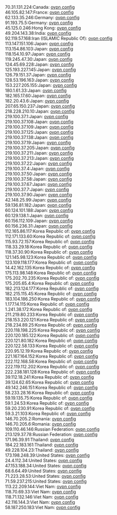 70.31.131.224:Canada: [ovpn config](vpn/70_31_131_224.ovpn)  
46.105.82.147:France: [ovpn config](vpn/46_105_82_147.ovpn)  
62.133.35.246:Germany: [ovpn config](vpn/62_133_35_246.ovpn)  
91.193.75.5:Germany: [ovpn config](vpn/91_193_75_5.ovpn)  
45.125.0.246:Hong Kong: [ovpn config](vpn/45_125_0_246.ovpn)  
49.204.143.38:India: [ovpn config](vpn/49_204_143_38.ovpn)  
92.119.57.168:Iran (ISLAMIC Republic Of): [ovpn config](vpn/92_119_57_168.ovpn)  
113.147.151.106:Japan: [ovpn config](vpn/113_147_151_106.ovpn)  
113.154.86.103:Japan: [ovpn config](vpn/113_154_86_103.ovpn)  
118.154.10.97:Japan: [ovpn config](vpn/118_154_10_97.ovpn)  
119.245.47.30:Japan: [ovpn config](vpn/119_245_47_30.ovpn)  
124.45.69.228:Japan: [ovpn config](vpn/124_45_69_228.ovpn)  
125.193.227.145:Japan: [ovpn config](vpn/125_193_227_145.ovpn)  
126.79.151.37:Japan: [ovpn config](vpn/126_79_151_37.ovpn)  
128.53.196.163:Japan: [ovpn config](vpn/128_53_196_163.ovpn)  
153.227.205.155:Japan: [ovpn config](vpn/153_227_205_155.ovpn)  
180.1.61.33:Japan: [ovpn config](vpn/180_1_61_33.ovpn)  
182.165.17.60:Japan: [ovpn config](vpn/182_165_17_60.ovpn)  
182.20.43.6:Japan: [ovpn config](vpn/182_20_43_6.ovpn)  
207.65.150.237:Japan: [ovpn config](vpn/207_65_150_237.ovpn)  
218.228.210.10:Japan: [ovpn config](vpn/218_228_210_10.ovpn)  
219.100.37.1:Japan: [ovpn config](vpn/219_100_37_1.ovpn)  
219.100.37.108:Japan: [ovpn config](vpn/219_100_37_108.ovpn)  
219.100.37.109:Japan: [ovpn config](vpn/219_100_37_109.ovpn)  
219.100.37.125:Japan: [ovpn config](vpn/219_100_37_125.ovpn)  
219.100.37.138:Japan: [ovpn config](vpn/219_100_37_138.ovpn)  
219.100.37.19:Japan: [ovpn config](vpn/219_100_37_19.ovpn)  
219.100.37.205:Japan: [ovpn config](vpn/219_100_37_205.ovpn)  
219.100.37.211:Japan: [ovpn config](vpn/219_100_37_211.ovpn)  
219.100.37.213:Japan: [ovpn config](vpn/219_100_37_213.ovpn)  
219.100.37.22:Japan: [ovpn config](vpn/219_100_37_22.ovpn)  
219.100.37.4:Japan: [ovpn config](vpn/219_100_37_4.ovpn)  
219.100.37.50:Japan: [ovpn config](vpn/219_100_37_50.ovpn)  
219.100.37.58:Japan: [ovpn config](vpn/219_100_37_58.ovpn)  
219.100.37.67:Japan: [ovpn config](vpn/219_100_37_67.ovpn)  
219.100.37.7:Japan: [ovpn config](vpn/219_100_37_7.ovpn)  
219.100.37.90:Japan: [ovpn config](vpn/219_100_37_90.ovpn)  
42.148.25.99:Japan: [ovpn config](vpn/42_148_25_99.ovpn)  
59.136.81.182:Japan: [ovpn config](vpn/59_136_81_182.ovpn)  
60.124.101.188:Japan: [ovpn config](vpn/60_124_101_188.ovpn)  
60.129.138.1:Japan: [ovpn config](vpn/60_129_138_1.ovpn)  
60.156.112.109:Japan: [ovpn config](vpn/60_156_112_109.ovpn)  
60.156.236.31:Japan: [ovpn config](vpn/60_156_236_31.ovpn)  
112.165.86.117:Korea Republic of: [ovpn config](vpn/112_165_86_117.ovpn)  
112.171.133.60:Korea Republic of: [ovpn config](vpn/112_171_133_60.ovpn)  
115.93.72.157:Korea Republic of: [ovpn config](vpn/115_93_72_157.ovpn)  
118.33.29.18:Korea Republic of: [ovpn config](vpn/118_33_29_18.ovpn)  
118.37.30.90:Korea Republic of: [ovpn config](vpn/118_37_30_90.ovpn)  
121.145.98.123:Korea Republic of: [ovpn config](vpn/121_145_98_123.ovpn)  
123.109.118.177:Korea Republic of: [ovpn config](vpn/123_109_118_177.ovpn)  
14.42.162.135:Korea Republic of: [ovpn config](vpn/14_42_162_135.ovpn)  
175.113.98.148:Korea Republic of: [ovpn config](vpn/175_113_98_148.ovpn)  
175.202.70.235:Korea Republic of: [ovpn config](vpn/175_202_70_235.ovpn)  
175.205.65.4:Korea Republic of: [ovpn config](vpn/175_205_65_4.ovpn)  
182.213.124.177:Korea Republic of: [ovpn config](vpn/182_213_124_177.ovpn)  
182.215.115.45:Korea Republic of: [ovpn config](vpn/182_215_115_45.ovpn)  
183.104.186.250:Korea Republic of: [ovpn config](vpn/183_104_186_250.ovpn)  
1.177.14.115:Korea Republic of: [ovpn config](vpn/1_177_14_115.ovpn)  
1.241.38.172:Korea Republic of: [ovpn config](vpn/1_241_38_172.ovpn)  
211.219.80.233:Korea Republic of: [ovpn config](vpn/211_219_80_233.ovpn)  
218.153.220.121:Korea Republic of: [ovpn config](vpn/218_153_220_121.ovpn)  
218.234.89.25:Korea Republic of: [ovpn config](vpn/218_234_89_25.ovpn)  
220.118.198.225:Korea Republic of: [ovpn config](vpn/220_118_198_225.ovpn)  
220.120.185.122:Korea Republic of: [ovpn config](vpn/220_120_185_122.ovpn)  
220.121.80.182:Korea Republic of: [ovpn config](vpn/220_121_80_182.ovpn)  
220.122.58.133:Korea Republic of: [ovpn config](vpn/220_122_58_133.ovpn)  
220.95.12.19:Korea Republic of: [ovpn config](vpn/220_95_12_19.ovpn)  
221.167.164.152:Korea Republic of: [ovpn config](vpn/221_167_164_152.ovpn)  
222.112.168.58:Korea Republic of: [ovpn config](vpn/222_112_168_58.ovpn)  
222.119.112.202:Korea Republic of: [ovpn config](vpn/222_119_112_202.ovpn)  
222.238.181.128:Korea Republic of: [ovpn config](vpn/222_238_181_128.ovpn)  
39.112.18.241:Korea Republic of: [ovpn config](vpn/39_112_18_241.ovpn)  
39.124.62.65:Korea Republic of: [ovpn config](vpn/39_124_62_65.ovpn)  
49.142.246.151:Korea Republic of: [ovpn config](vpn/49_142_246_151.ovpn)  
58.233.28.16:Korea Republic of: [ovpn config](vpn/58_233_28_16.ovpn)  
59.19.135.75:Korea Republic of: [ovpn config](vpn/59_19_135_75.ovpn)  
59.1.24.53:Korea Republic of: [ovpn config](vpn/59_1_24_53.ovpn)  
59.20.230.91:Korea Republic of: [ovpn config](vpn/59_20_230_91.ovpn)  
59.3.21.103:Korea Republic of: [ovpn config](vpn/59_3_21_103.ovpn)  
146.70.205.2:Romania: [ovpn config](vpn/146_70_205_2.ovpn)  
146.70.205.6:Romania: [ovpn config](vpn/146_70_205_6.ovpn)  
109.110.46.146:Russian Federation: [ovpn config](vpn/109_110_46_146.ovpn)  
213.129.37.78:Russian Federation: [ovpn config](vpn/213_129_37_78.ovpn)  
171.96.39.91:Thailand: [ovpn config](vpn/171_96_39_91.ovpn)  
184.22.183.161:Thailand: [ovpn config](vpn/184_22_183_161.ovpn)  
49.228.104.23:Thailand: [ovpn config](vpn/49_228_104_23.ovpn)  
173.198.248.39:United States: [ovpn config](vpn/173_198_248_39.ovpn)  
24.4.112.34:United States: [ovpn config](vpn/24_4_112_34.ovpn)  
47.153.188.34:United States: [ovpn config](vpn/47_153_188_34.ovpn)  
68.6.64.49:United States: [ovpn config](vpn/68_6_64_49.ovpn)  
71.223.28.53:United States: [ovpn config](vpn/71_223_28_53.ovpn)  
71.59.237.215:United States: [ovpn config](vpn/71_59_237_215.ovpn)  
113.22.209.144:Viet Nam: [ovpn config](vpn/113_22_209_144.ovpn)  
118.70.69.33:Viet Nam: [ovpn config](vpn/118_70_69_33.ovpn)  
118.71.132.146:Viet Nam: [ovpn config](vpn/118_71_132_146.ovpn)  
42.116.144.3:Viet Nam: [ovpn config](vpn/42_116_144_3.ovpn)  
58.187.250.183:Viet Nam: [ovpn config](vpn/58_187_250_183.ovpn)  
